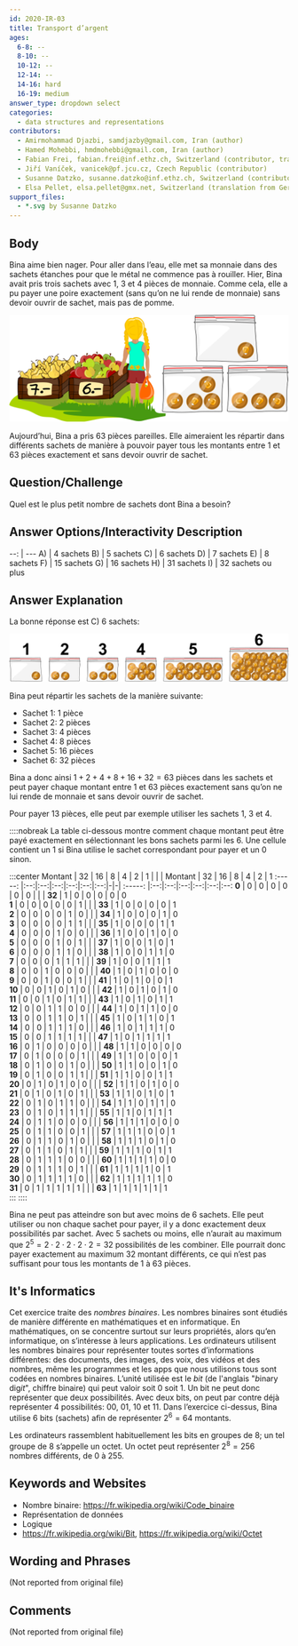 ```yaml
---
id: 2020-IR-03
title: Transport d’argent
ages:
  6-8: --
  8-10: --
  10-12: --
  12-14: --
  14-16: hard
  16-19: medium
answer_type: dropdown select
categories:
  - data structures and representations
contributors:
  - Amirmohammad Djazbi, samdjazby@gmail.com, Iran (author)
  - Hamed Mohebbi, hmdmohebbi@gmail.com, Iran (author)
  - Fabian Frei, fabian.frei@inf.ethz.ch, Switzerland (contributor, translation from English into German)
  - Jiří Vaníček, vanicek@pf.jcu.cz, Czech Republic (contributor)
  - Susanne Datzko, susanne.datzko@inf.ethz.ch, Switzerland (contributor, graphics)
  - Elsa Pellet, elsa.pellet@gmx.net, Switzerland (translation from German into French)
support_files:
  - *.svg by Susanne Datzko
---
```



## Body

Bina aime bien nager. Pour aller dans l’eau, elle met sa monnaie dans des sachets étanches pour que le métal ne commence pas à rouiller. Hier, Bina avait pris trois sachets avec 1, 3 et 4 pièces de monnaie. Comme cela, elle a pu payer une poire exactement (sans qu’on ne lui rende de monnaie) sans devoir ouvrir de sachet, mais pas de pomme.

![](graphics/2020-IR-03_taskbody-optimized.svg "Étales de fruits (500px)")

Aujourd’hui, Bina a pris 63 pièces pareilles. Elle aimeraient les répartir dans différents sachets de manière à pouvoir payer tous les montants entre 1 et 63 pièces exactement et sans devoir ouvrir de sachet.


## Question/Challenge

Quel est le plus petit nombre de sachets dont Bina a besoin?


## Answer Options/Interactivity Description

--: | ---
 A) | 4 sachets
 B) | 5 sachets
 C) | 6 sachets
 D) | 7 sachets
 E) | 8 sachets
 F) | 15 sachets
 G) | 16 sachets
 H) | 31 sachets
 I) | 32 sachets ou plus


## Answer Explanation

La bonne réponse est C) 6 sachets:

![](graphics/2020-IR-03_solution-compatible.svg "Solution (500px)")

Bina peut répartir les sachets de la manière suivante:
 - Sachet 1: 1 pièce
 - Sachet 2: 2 pièces
 - Sachet 3: 4 pièces
 - Sachet 4: 8 pièces
 - Sachet 5: 16 pièces
 - Sachet 6: 32 pièces

Bina a donc ainsi $1 + 2 + 4 + 8 + 16 + 32 = 63$ pièces dans les sachets et peut payer chaque montant entre 1 et 63 pièces exactement sans qu’on ne lui rende de monnaie et sans devoir ouvrir de sachet.

Pour payer 13 pièces, elle peut par exemple utiliser les sachets 1, 3 et 4.

::::nobreak
La table ci-dessous montre comment chaque montant peut être payé exactement en sélectionnant les bons sachets parmi les 6. Une cellule contient un 1 si Bina utilise le sachet correspondant pour payer et un 0 sinon.

:::center
Montant | 32 | 16 | 8  | 4  | 2  | 1  | | | Montant | 32 | 16 | 8  | 4  | 2  | 1 
:-----: |:--:|:--:|:--:|:--:|:--:|:--:|-|-| :-----: |:--:|:--:|:--:|:--:|:--:|:--:
 **0**  | 0  | 0  | 0  | 0  | 0  | 0  | | | **32**  | 1  | 0  | 0  | 0  | 0  | 0  
 **1**  | 0  | 0  | 0  | 0  | 0  | 1  | | | **33**  | 1  | 0  | 0  | 0  | 0  | 1  
 **2**  | 0  | 0  | 0  | 0  | 1  | 0  | | | **34**  | 1  | 0  | 0  | 0  | 1  | 0  
 **3**  | 0  | 0  | 0  | 0  | 1  | 1  | | | **35**  | 1  | 0  | 0  | 0  | 1  | 1  
 **4**  | 0  | 0  | 0  | 1  | 0  | 0  | | | **36**  | 1  | 0  | 0  | 1  | 0  | 0  
 **5**  | 0  | 0  | 0  | 1  | 0  | 1  | | | **37**  | 1  | 0  | 0  | 1  | 0  | 1  
 **6**  | 0  | 0  | 0  | 1  | 1  | 0  | | | **38**  | 1  | 0  | 0  | 1  | 1  | 0  
 **7**  | 0  | 0  | 0  | 1  | 1  | 1  | | | **39**  | 1  | 0  | 0  | 1  | 1  | 1  
 **8**  | 0  | 0  | 1  | 0  | 0  | 0  | | | **40**  | 1  | 0  | 1  | 0  | 0  | 0  
 **9**  | 0  | 0  | 1  | 0  | 0  | 1  | | | **41**  | 1  | 0  | 1  | 0  | 0  | 1  
**10**  | 0  | 0  | 1  | 0  | 1  | 0  | | | **42**  | 1  | 0  | 1  | 0  | 1  | 0  
**11**  | 0  | 0  | 1  | 0  | 1  | 1  | | | **43**  | 1  | 0  | 1  | 0  | 1  | 1  
**12**  | 0  | 0  | 1  | 1  | 0  | 0  | | | **44**  | 1  | 0  | 1  | 1  | 0  | 0  
**13**  | 0  | 0  | 1  | 1  | 0  | 1  | | | **45**  | 1  | 0  | 1  | 1  | 0  | 1  
**14**  | 0  | 0  | 1  | 1  | 1  | 0  | | | **46**  | 1  | 0  | 1  | 1  | 1  | 0  
**15**  | 0  | 0  | 1  | 1  | 1  | 1  | | | **47**  | 1  | 0  | 1  | 1  | 1  | 1  
**16**  | 0  | 1  | 0  | 0  | 0  | 0  | | | **48**  | 1  | 1  | 0  | 0  | 0  | 0  
**17**  | 0  | 1  | 0  | 0  | 0  | 1  | | | **49**  | 1  | 1  | 0  | 0  | 0  | 1  
**18**  | 0  | 1  | 0  | 0  | 1  | 0  | | | **50**  | 1  | 1  | 0  | 0  | 1  | 0  
**19**  | 0  | 1  | 0  | 0  | 1  | 1  | | | **51**  | 1  | 1  | 0  | 0  | 1  | 1  
**20**  | 0  | 1  | 0  | 1  | 0  | 0  | | | **52**  | 1  | 1  | 0  | 1  | 0  | 0  
**21**  | 0  | 1  | 0  | 1  | 0  | 1  | | | **53**  | 1  | 1  | 0  | 1  | 0  | 1  
**22**  | 0  | 1  | 0  | 1  | 1  | 0  | | | **54**  | 1  | 1  | 0  | 1  | 1  | 0  
**23**  | 0  | 1  | 0  | 1  | 1  | 1  | | | **55**  | 1  | 1  | 0  | 1  | 1  | 1  
**24**  | 0  | 1  | 1  | 0  | 0  | 0  | | | **56**  | 1  | 1  | 1  | 0  | 0  | 0  
**25**  | 0  | 1  | 1  | 0  | 0  | 1  | | | **57**  | 1  | 1  | 1  | 0  | 0  | 1  
**26**  | 0  | 1  | 1  | 0  | 1  | 0  | | | **58**  | 1  | 1  | 1  | 0  | 1  | 0  
**27**  | 0  | 1  | 1  | 0  | 1  | 1  | | | **59**  | 1  | 1  | 1  | 0  | 1  | 1  
**28**  | 0  | 1  | 1  | 1  | 0  | 0  | | | **60**  | 1  | 1  | 1  | 1  | 0  | 0  
**29**  | 0  | 1  | 1  | 1  | 0  | 1  | | | **61**  | 1  | 1  | 1  | 1  | 0  | 1  
**30**  | 0  | 1  | 1  | 1  | 1  | 0  | | | **62**  | 1  | 1  | 1  | 1  | 1  | 0  
**31**  | 0  | 1  | 1  | 1  | 1  | 1  | | | **63**  | 1  | 1  | 1  | 1  | 1  | 1  
:::
::::

Bina ne peut pas atteindre son but avec moins de 6 sachets. Elle peut utiliser ou non chaque sachet pour payer, il y a donc exactement deux possibilités par sachet. Avec 5 sachets ou moins, elle n’aurait au maximum que $2^5 = 2 \cdot 2 \cdot 2 \cdot 2 \cdot 2 = 32$ possibilités de les combiner. Elle pourrait donc payer exactement au maximum 32 montant différents, ce qui n’est pas suffisant pour tous les montants de 1 à 63 pièces.


## It's Informatics

Cet exercice traite des _nombres binaires_. Les nombres binaires sont étudiés de manière différente en mathématiques et en informatique. En mathématiques, on se concentre surtout sur leurs propriétés, alors qu’en informatique, on s’intéresse à leurs applications. Les ordinateurs utilisent les nombres binaires pour représenter toutes sortes d’informations différentes: des documents, des images, des voix, des vidéos et des nombres, même les programmes et les apps que nous utilisons tous sont codées en nombres binaires. L’unité utilisée est le _bit_ (de l'anglais "*b*inary dig*it*", chiffre binaire) qui peut valoir soit 0 soit 1. Un bit ne peut donc représenter que deux possibilités. Avec deux bits, on peut par contre déjà représenter 4 possibilités: 00, 01, 10 et 11. Dans l’exercice ci-dessus, Bina utilise 6 bits (sachets) afin de représenter $2^6 = 64$ montants.

Les ordinateurs rassemblent habituellement les bits en groupes de 8; un tel groupe de 8 s’appelle un octet. Un octet peut représenter $2^8 = 256$ nombres différents, de 0 à 255.


## Keywords and Websites

 - Nombre binaire: https://fr.wikipedia.org/wiki/Code_binaire
 - Représentation de données
 - Logique
 - https://fr.wikipedia.org/wiki/Bit, https://fr.wikipedia.org/wiki/Octet


## Wording and Phrases

(Not reported from original file)


## Comments

(Not reported from original file)
